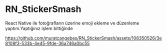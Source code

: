 # RN_StickerSmash
 React Native ile fotoğrafların üzerine emoji ekleme ve düzenleme yaptım.Yaptığınız işlem bittiğinde 





https://github.com/muratcangebes/RN_StickerSmash/assets/108350526/3e8108f3-533b-4e45-9fde-36a746a0bc55

